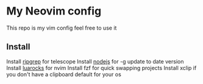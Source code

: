 # My Neovim config
This repo is my vim config feel free to use it

## Install

Install [ripgrep](https://github.com/BurntSushi/ripgrep) for telescope
Install [nodejs](https://nodejs.org) for -g update to date version
Install [luarocks](https://luarocks.github.io/luarocks/releases/) for nvim
Install fzf for quick swapping projects
Install xclip if you don't have a clipboard default for your os 


